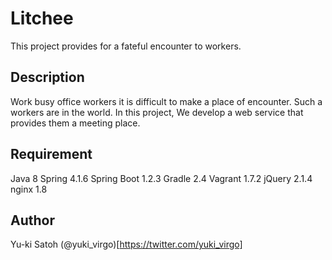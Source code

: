 Litchee
====
This project provides for a fateful encounter to workers.


## Description
Work busy office workers it is difficult to make a place of encounter.
Such a workers are in the world.
In this project, We develop a web service that provides them a meeting place.

## Requirement
Java 8
Spring 4.1.6
Spring Boot 1.2.3
Gradle 2.4
Vagrant 1.7.2
jQuery 2.1.4
nginx 1.8

## Author
Yu-ki Satoh (@yuki_virgo)[https://twitter.com/yuki_virgo]
